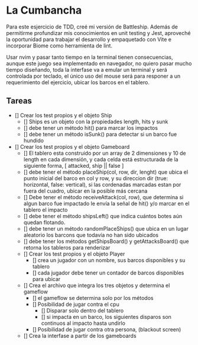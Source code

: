 # La Cumbancha

Para este esjercicio de TDD, creé mi versión de Battleship. Además de permitirme profundizar mis conocimientos en unit testing y Jest, aproveché la oportunidad para trabajar el desarrollo y empaquetado con Vite e incorporar Biome como herramienta de lint.

Usar nvim y pasar tanto tiempo en la terminal tienen consecuencias, aunque este juego sea implementado en navegador, no quiero pasar mucho tiempo diseñando, toda la interfase va a emular un terminal y será controlada por teclado, el único uso del mouse será para responer a un requerimiento del ejercicio, ubicar los barcos en el tablero.

## Tareas
- [] Crear los test propios y el objeto Ship
    - [] Ships es un objeto con la propiedades length, hits y sunk
    - [] debe tener un método hit() para marcar los impactos
    - [] debe tener un método isSunk() para detectar si un barco fue hundido
- [] Crear los test propios y el objeto Gameboard
    - [] El tablero esta construido por un array de 2 dimensiones y 10 de length en cada dimensión, y cada celda está estructurada de la siguiente forma, [ attacked<boolean>, ship<object> || false ]
    - [] debe tener el método placeShip(col<number>, row<number>, dir<boolean>, lenght<number>) que ubica el punto inicial del barco en col y row, y su direccion dir (true: horizontal, false: vertical), si las cordenadas marcadas estan por fuera del cuadro, ubicar en la posible más cercana
    - [] Debe tener el método receiveAttack(col<number>, row<number>), que determina si algun barco fue impactado le envía la señal de hit() y/o marcar en el tablero el impacto
    - [] debe tener el método shipsLeft() que indica cuántos botes aún quedan flotando.
    - [] debe tener un método randomPlaceShips() que ubica en un lugar aleatorio los barcons que todavía no han sido ubicados
    - [] debe tener los métodos getShipsBoard() y getAttacksBoard() que retorna los tableros para renderizar
- [] Crear los test propios y el objeto Player
    - [] crea un jugador con un nombre, sus barcos disponibles y su tablero
    - [] cada jugador debe tener un contador de barcos disponibles para ubicar
- [] Crea el archivo que integra los tres objetos y determina el gameflow
    - [] el gameflow se determina solo por los métodos
    - [] Posibilidad de jugar contra el cpu
        - [] Disparar solo dentro del tablero
        - [] si impacta en un barco, los siguientes disparos son continuos al impacto hasta undirlo
    - [] Posibilidad de jugar contra otra persona, (blackout screen)
- [] Crea la interfase a partir de los gameboards
